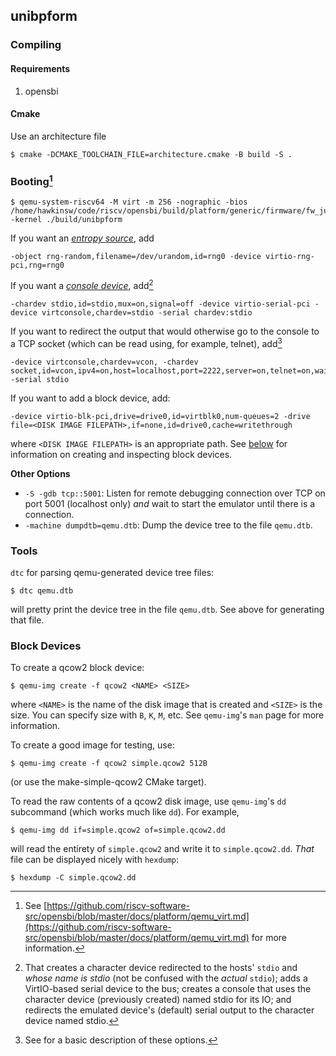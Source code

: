 ## unibpform

### Compiling

#### Requirements

1. opensbi

#### Cmake

Use an architecture file

```console
$ cmake -DCMAKE_TOOLCHAIN_FILE=architecture.cmake -B build -S .
```

### Booting[^boot]

```console
$ qemu-system-riscv64 -M virt -m 256 -nographic -bios /home/hawkinsw/code/riscv/opensbi/build/platform/generic/firmware/fw_jump.bin -kernel ./build/unibpform
```

If you want an [_entropy source_](), add 

```console
-object rng-random,filename=/dev/urandom,id=rng0 -device virtio-rng-pci,rng=rng0
```

If you want a [_console device_](), add[^1]

```console
-chardev stdio,id=stdio,mux=on,signal=off -device virtio-serial-pci -device virtconsole,chardev=stdio -serial chardev:stdio
```

[^1]: That creates a character device redirected to the hosts' `stdio` and _whose name is stdio_ (not be confused with the _actual_ `stdio`); adds a VirtIO-based serial device to the bus; creates a console that uses the character device (previously created) named stdio for its IO; and redirects the emulated device's (default) serial output to the character device named stdio. 

If you want to redirect the output that would otherwise go to the console to a TCP socket (which can be read using, for example, telnet), add[^2]

```console
-device virtconsole,chardev=vcon, -chardev socket,id=vcon,ipv4=on,host=localhost,port=2222,server=on,telnet=on,wait=on -serial stdio
```

If you want to add a block device, add:

```console
-device virtio-blk-pci,drive=drive0,id=virtblk0,num-queues=2 -drive file=<DISK IMAGE FILEPATH>,if=none,id=drive0,cache=writethrough
```

where `<DISK IMAGE FILEPATH>` is an appropriate path. See [below](#block-devices) for information on creating and inspecting block devices.

[^2]: See [^1] for a basic description of these options.

**Other Options**
- `-S -gdb tcp::5001`: Listen for remote debugging connection over TCP on port 5001 (localhost only) _and_ wait to start the emulator until there is a connection.
- `-machine dumpdtb=qemu.dtb`: Dump the device tree to the file `qemu.dtb`.

[^boot]: See [https://github.com/riscv-software-src/opensbi/blob/master/docs/platform/qemu_virt.md](https://github.com/riscv-software-src/opensbi/blob/master/docs/platform/qemu_virt.md) for more information.

### Tools

`dtc` for parsing qemu-generated device tree files:

```console
$ dtc qemu.dtb
```

will pretty print the device tree in the file `qemu.dtb`. See above for generating that file.

### Block Devices

To create a qcow2 block device:

```console
$ qemu-img create -f qcow2 <NAME> <SIZE>
```
where `<NAME>` is the name of the disk image that is created and `<SIZE>` is the size. You can specify size with `B`, `K`, `M`, etc. See `qemu-img`'s `man` page for more information.

To create a good image for testing, use:
```console
$ qemu-img create -f qcow2 simple.qcow2 512B
```

(or use the make-simple-qcow2 CMake target).

To read the raw contents of a qcow2 disk image, use `qemu-img`'s `dd` subcommand (which works much like `dd`). For example,

```console
$ qemu-img dd if=simple.qcow2 of=simple.qcow2.dd
```

will read the entirety of `simple.qcow2` and write it to `simple.qcow2.dd`. _That_ file can be displayed nicely with `hexdump`:

```console
$ hexdump -C simple.qcow2.dd
```